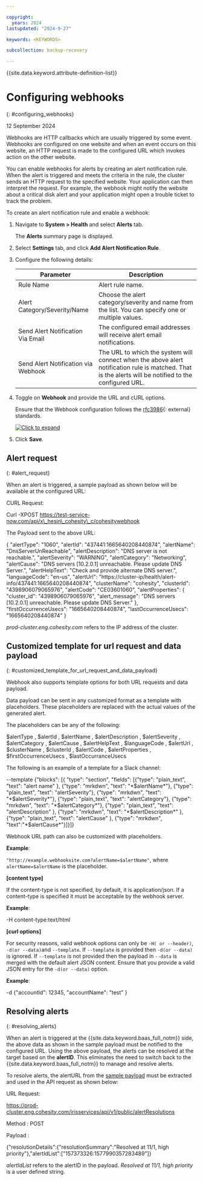 ```yaml
---

copyright:
  years: 2024
lastupdated: "2024-9-27"

keywords: <KEYWORDS>

subcollection: backup-recovery

---
```


{{site.data.keyword.attribute-definition-list}}

# Configuring webhooks
{: #configuring_webhooks}

12 September 2024

Webhooks are HTTP callbacks which are usually triggered by some event. Webhooks are configured on one website and when an event occurs on this website, an HTTP request is made to the configured URL which invokes action on the other website.

You can enable webhooks for alerts by creating an alert notification rule. When the alert is triggered and meets the criteria in the rule, the cluster sends an HTTP request to the specified website. Your application can then interpret the request. For example, the webhook might notify the website about a critical disk alert and your application might open a trouble ticket to track the problem.

To create an alert notification rule and enable a webhook:

1. Navigate to **System > Health** and select **Alerts** tab.
    
    The **Alerts** summary page is displayed.
    
2. Select **Settings** tab, and click **Add Alert Notification Rule**.
3. Configure the following details:
    
     
    | Parameter | Description |
    | --- | --- |
    | Rule Name | Alert rule name. |
    | Alert Category/Severity/Name | Choose the alert category/severity and name from the list. You can specify one or multiple values. |
    | Send Alert Notification Via Email | The configured email addresses will receive alert email notifications. |
    | Send Alert Notification via Webhook | The URL to which the system will connect when the above alert notification rule is matched. That is the alerts will be notified to the configured URL. |
    
4. Toggle on **Webhook** and provide the URL and cURL options.
    
    Ensure that the Webhook configuration follows the [rfc3986](https://www.rfc-editor.org/rfc/rfc3986#page-12){: external} standards.
    
    [![](../../Resources/Images/webhookstoggle_thumb_400_0.png "Click to expand")](../../Resources/Images/webhookstoggle.png)
    
5. Click **Save**.

## Alert request
{: #alert_request}

When an alert is triggered, a sample payload as shown below will be available at the configured URL:

CURL Request:

Curl -XPOST https://test-service-now.com/api/x\_hesin\_cohesity\_c/cohesitywebhook

The Payload sent to the above URL:

{ 
	"alertType": "1060", 
	"alertId": "437441:1665640208440874", 
	"alertName": "DnsServerUnReachable", 
	"alertDescription": "DNS server is not reachable.", 
	"alertSeverity": "WARNING", 
	"alertCategory": "Networking", 
	"alertCause": "DNS servers \[10.2.0.1\] unreachable. Please update DNS Server.", 
	"alertHelpText": "Check and provide alternate DNS server.", 
	"languageCode": "en-us", 
	"alertUrl": "https://cluster-ip/health/alert-info/437441:1665640208440874", 
	"clusterName": "cohesity", 
	"clusterId": "4398906079065976", 
	"alertCode": "CE03601060", 
	"alertProperties": 
	{ 
		"cluster\_id": "4398906079065976", 
		"alert\_message": "DNS servers \[10.2.0.1\] unreachable. Please update DNS Server." 
	},
	"firstOccurrenceUsecs": "1665640208440874",
	"lastOccurrenceUsecs": "1665640208440874"
}			

_prod-cluster.eng.cohesity.com_ refers to the IP address of the cluster.

## Customized template for url request and data payload
{: #customized_template_for_url_request_and_data_payload}

Webhook also supports template options for both URL requests and data payload.

Data payload can be sent in any customized format as a template with placeholders. These placeholders are replaced with the actual values of the generated alert.

The placeholders can be any of the following:

 $alertType ,  $alertId ,  $alertName ,  $alertDescription ,  $alertSeverity ,  $alertCategory ,  $alertCause ,  $alertHelpText ,  $languageCode ,  $alertUrl ,  $clusterName ,  $clusterId ,  $alertCode ,  $alertProperties ,  $firstOccurrenceUsecs ,  $lastOccurranceUsecs

The following is an example of a template for a Slack channel:

\--template {"blocks": \[{ "type": "section", "fields": \[{"type": "plain\_text", "text": "alert name" }, {"type": "mrkdwn", "text": "\*$alertName\*"}, {"type": "plain\_text", "text": "alertSeverity"}, {"type": "mrkdwn", "text": "\*$alertSeverity\*"}, {"type": "plain\_text", "text": "alertCategory"}, {"type": "mrkdwn", "text": "\*$alertCategory\*"}, {"type": "plain\_text", "text": "alertDescription" }, {"type": "mrkdwn", "text": "\*$alertDescription\*" }, {"type": "plain\_text", "text": "alertCause" }, {"type": "mrkdwn", "text":"\*$alertCause\*"}\]}\]}

Webhook URL path can also be customized with placeholders.

**Example**:

`"http://example.webhooksite.com?alertName=$alertName"`, where `alertName=$alertName` is the placeholder.

**\[content type\]**

If the content-type is not specified, by default, it is application/json. If a content-type is specified it must be acceptable by the webhook server.

**Example**:

\-H content-type:text/html

**\[curl options\]**

For security reasons, valid webhook options can only be `-H( or --header)`, `-d(or --data)`and `--template`. If `--template` is provided then `-d(or --data)` is ignored. If `--template` is not provided then the payload in `--data` is merged with the default alert JSON content. Ensure that you provide a valid JSON entry for the `-d(or --data)` option.

**Example**:

\-d {"accountId": 12345, "accountName": "test" }

## Resolving alerts
{: #resolving_alerts}

When an alert is triggered at the {{site.data.keyword.baas_full_notm}} side, the above data as shown in the sample payload must be notified to the configured URL. Using the above payload, the alerts can be resolved at the target based on the **alertID**. This eliminates the need to switch back to the {{site.data.keyword.baas_full_notm}} to manage and resolve alerts.

To resolve alerts, the alertURL from the [sample payload](#Alert) must be extracted and used in the API request as shown below:

URL Request:

https://prod-cluster.eng.cohesity.com/irisservices/api/v1/public/alertResolutions

Method : POST

Payload :

{"resolutionDetails":{"resolutionSummary":"Resolved at 11/1, high priority"},"alertIdList":\["157373326:1577990357283489"\]}

_alertIdList_ refers to the alertID in the payload. _Resolved at 11/1, high priority_ is a user defined string.

